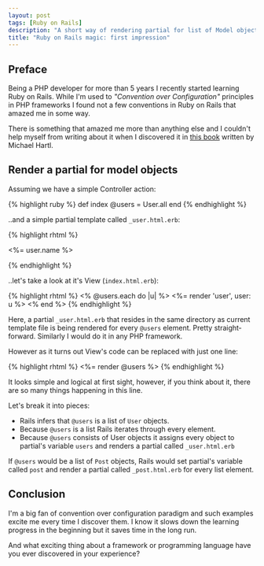 ```yaml
---
layout: post
tags: [Ruby on Rails]
description: "A short way of rendering partial for list of Model objects in the View"
title: "Ruby on Rails magic: first impression"
---
```


Preface
-------

Being a PHP developer for more than 5 years I recently started learning 
Ruby on Rails. While I'm used to *"Convention over Configuration"*
principles in PHP frameworks I found not a few conventions in Ruby on Rails
that amazed me in some way.

There is something that amazed me more than anything else and I couldn't
help myself from writing about it when I discovered it in
[this book](http://ruby.railstutorial.org/ruby-on-rails-tutorial-book)
written by Michael Hartl.


Render a partial for model objects
----------------------------------

Assuming we have a simple Controller action:

{% highlight ruby %}
def index
  @users = User.all
end
{% endhighlight %}

..and a simple partial template called `_user.html.erb`:

{% highlight rhtml %}
<p><%= user.name %></p>
{% endhighlight %}

..let's take a look at it's View (`index.html.erb`):

{% highlight rhtml %}
<% @users.each do |u| %>
  <%= render 'user', user: u %>
<% end %>
{% endhighlight %}

Here, a partial `_user.html.erb` that resides in the same directory as
current template file is being rendered for every `@users` element.
Pretty straight-forward. Similarly I would do it in any PHP framework.

However as it turns out View's code can be replaced with just one line:

{% highlight rhtml %}
<%= render @users %>
{% endhighlight %}

It looks simple and logical at first sight, however, if you think about it,
there are so many things happening in this line.

Let's break it into pieces:

* Rails infers that `@users` is a list of `User` objects.
* Because `@users` is a list Rails iterates through every element.
* Because `@users` consists of User objects it assigns every object
to partial's variable `users` and renders a partial called `_user.html.erb`

If `@users` would be a list of `Post` objects, Rails would
set partial's variable called `post` and render
a partial called `_post.html.erb` for every list element.


Conclusion
----------

I'm a big fan of convention over configuration paradigm and such examples
excite me every time I discover them. I know it slows down the learning
progress in the beginning but it saves time in the long run.

And what exciting thing about a framework or programming language
have you ever discovered in your experience?

